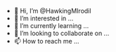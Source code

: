 - 👋 Hi, I’m @HawkingMIrodil
- 👀 I’m interested in ...
- 🌱 I’m currently learning ...
- 💞️ I’m looking to collaborate on ...
- 📫 How to reach me ...

<!---
HawkingMIrodil/HawkingMIrodil is a ✨ special ✨ repository because its `README.md` (this file) appears on your GitHub profile.
You can click the Preview link to take a look at your changes.
--->
